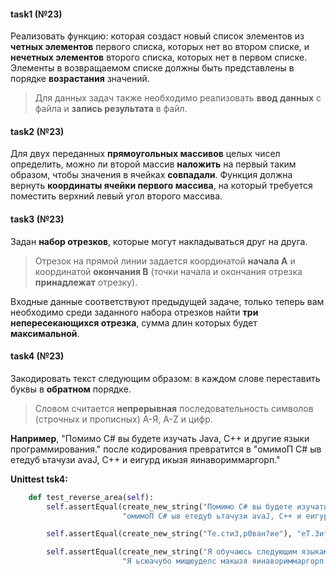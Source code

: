 
#### task1 (№23)
Реализовать функцию:
которая создаст новый список элементов из **четных элементов** первого списка, которых нет во втором списке, и **нечетных элементов** второго списка, которых нет в первом списке. Элементы в возвращаемом списке должны быть представлены в порядке **возрастания** значений.
>Для данных задач также необходимо реализовать **ввод данных** с файла и **запись результата** в файл.
#### task2 (№23)
Для двух переданных **прямоугольных массивов** целых чисел определить, можно ли второй массив **наложить** на первый таким образом, чтобы значения в ячейках **совпадали**.
Функция должна вернуть **координаты ячейки первого массива**, на который требуется поместить верхний левый угол второго массива.

#### task3 (№23)
Задан **набор отрезков**, которые могут накладываться друг на друга. 
>Отрезок на прямой линии задается координатой **начала A** и координатой **окончания B** (точки начала и окончания отрезка **принадлежат** отрезку).
>
Входные данные соответствуют предыдущей задаче, только теперь вам необходимо среди заданного набора отрезков найти **три непересекающихся отрезка**, сумма длин которых будет **максимальной**.

#### task4 (№23)
Закодировать текст следующим образом: в каждом слове переставить буквы в **обратном** порядке.
>Словом считается **непрерывная** последовательность символов (строчных и прописных) А-Я, A-Z и цифр. 

**Например**, "Помимо C# вы будете изучать Java, C++ и другие языки программирования." после кодирования превратится в "омимоП C# ыв етедуб ьтачузи avaJ, C++ и еигурд икызя яинавориммаргорп."

**Unittest tsk4:**
```python
    def test_reverse_area(self):
        self.assertEqual(create_new_string("Помимо C# вы будете изучать Java, C++ и другие языки программирования."),
                         "омимоП C# ыв етедуб ьтачузи avaJ, C++ и еигурд икызя яинавориммаргорп.")

        self.assertEqual(create_new_string("Те.сти3,р0ван?ие"), "еТ.3итс,нав0р?еи")

        self.assertEqual(create_new_string("Я обучаюсь следующим языкам программирования: С++, Java, Python, 33, 44."),
                         "Я ьсюачубо мищюуделс макызя яинавориммаргорп: С++, avaJ, nohtyP, 33, 44.")
```

